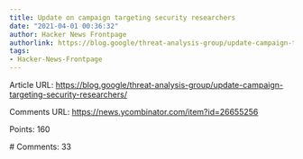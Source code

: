 ```yaml
---
title: Update on campaign targeting security researchers
date: "2021-04-01 00:36:32"
author: Hacker News Frontpage
authorlink: https://blog.google/threat-analysis-group/update-campaign-targeting-security-researchers/
tags:
- Hacker-News-Frontpage
---
```


<p>Article URL: <a href="https://blog.google/threat-analysis-group/update-campaign-targeting-security-researchers/">https://blog.google/threat-analysis-group/update-campaign-targeting-security-researchers/</a></p>
<p>Comments URL: <a href="https://news.ycombinator.com/item?id=26655256">https://news.ycombinator.com/item?id=26655256</a></p>
<p>Points: 160</p>
<p># Comments: 33</p>
